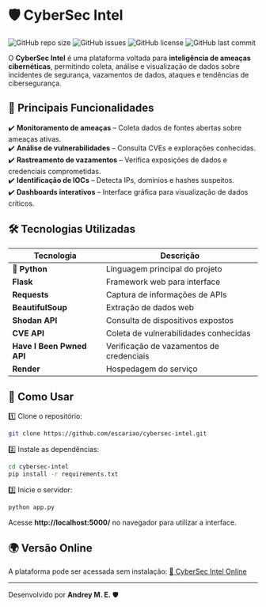 # 🛡️ CyberSec Intel

![GitHub repo size](https://img.shields.io/github/repo-size/escariao/cybersec-intel)
![GitHub issues](https://img.shields.io/github/issues/escariao/cybersec-intel)
![GitHub license](https://img.shields.io/github/license/escariao/cybersec-intel)
![GitHub last commit](https://img.shields.io/github/last-commit/escariao/cybersec-intel)

O **CyberSec Intel** é uma plataforma voltada para **inteligência de ameaças cibernéticas**, permitindo coleta, análise e visualização de dados sobre incidentes de segurança, vazamentos de dados, ataques e tendências de cibersegurança.

## 🚀 **Principais Funcionalidades**
✔️ **Monitoramento de ameaças** – Coleta dados de fontes abertas sobre ameaças ativas.  
✔️ **Análise de vulnerabilidades** – Consulta CVEs e explorações conhecidas.  
✔️ **Rastreamento de vazamentos** – Verifica exposições de dados e credenciais comprometidas.  
✔️ **Identificação de IOCs** – Detecta IPs, domínios e hashes suspeitos.  
✔️ **Dashboards interativos** – Interface gráfica para visualização de dados críticos.  

## 🛠 **Tecnologias Utilizadas**
| Tecnologia | Descrição |
|------------|------------|
| **🐍 Python** | Linguagem principal do projeto |
| **Flask** | Framework web para interface |
| **Requests** | Captura de informações de APIs |
| **BeautifulSoup** | Extração de dados web |
| **Shodan API** | Consulta de dispositivos expostos |
| **CVE API** | Coleta de vulnerabilidades conhecidas |
| **Have I Been Pwned API** | Verificação de vazamentos de credenciais |
| **Render** | Hospedagem do serviço |

## 📌 **Como Usar**

1️⃣ Clone o repositório:
```bash
git clone https://github.com/escariao/cybersec-intel.git
```

2️⃣ Instale as dependências:
```bash
cd cybersec-intel
pip install -r requirements.txt
```

3️⃣ Inicie o servidor:
```bash
python app.py
```

Acesse **http://localhost:5000/** no navegador para utilizar a interface.

## 🌍 **Versão Online**
A plataforma pode ser acessada sem instalação:
[🔗 CyberSec Intel Online](https://cybersec-intel.onrender.com/)

---
Desenvolvido por **Andrey M. E.** 🛡️
